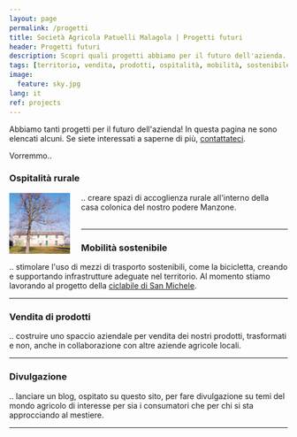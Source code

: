 ```yaml
---
layout: page
permalink: /progetti
title: Società Agricola Patuelli Malagola | Progetti futuri
header: Progetti futuri
description: Scopri quali progetti abbiamo per il futuro dell'azienda.
tags: [territorio, vendita, prodotti, ospitalità, mobilità, sostenibile, sostenibilità, bicicletta, divulgazione, blog, azienda, agricola, Ravenna, Emilia-Romagna]
image:
  feature: sky.jpg
lang: it
ref: projects
---
```


Abbiamo tanti progetti per il futuro dell'azienda! In questa pagina ne sono elencati alcuni. Se siete interessati a saperne di più, [contattateci](/contatti).  

Vorremmo..

### Ospitalità rurale    
<img src="/images/casacolonica.jpg" style="width:110px;height:110px;margin:0px 20px 0px 0px" align="left"> 
.. creare spazi di accoglienza rurale all'interno della casa colonica del nostro podere Manzone.  
<br/><br/>  

---

### Mobilità sostenibile     

.. stimolare l'uso di mezzi di trasporto sostenibili, come la bicicletta, creando e supportando infrastrutture adeguate nel territorio. Al momento stiamo lavorando al progetto della [ciclabile di San Michele](/ciclabile).

---

### Vendita di prodotti    

.. costruire uno spaccio aziendale per vendita dei nostri prodotti, trasformati e non, anche in collaborazione con altre aziende agricole locali.   

---

### Divulgazione   

.. lanciare un blog, ospitato su questo sito, per fare divulgazione su temi del mondo agricolo di interesse per sia i consumatori che per chi si sta approcciando al mestiere.

---
